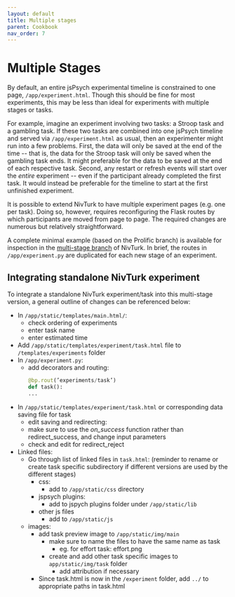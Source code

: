 ```yaml
---
layout: default
title: Multiple stages
parent: Cookbook
nav_order: 7
---
```


# Multiple Stages

By default, an entire jsPsych experimental timeline is constrained to one page, `/app/experiment.html`. Though this should be fine for most experiments, this may be less than ideal for experiments with multiple stages or tasks.

For example, imagine an experiment involving two tasks: a Stroop task and a gambling task. If these two tasks are combined into one jsPsych timeline and served via `/app/experiment.html` as usual, then an experimenter might run into a few problems. First, the data will only be saved at the end of the time -- that is, the data for the Stroop task will only be saved when the gambling task ends. It might preferable for the data to be saved at the end of each respective task. Second, any restart or refresh events will start over the *entire* experiment -- even if the participant already completed the first task. It would instead be preferable for the timeline to start at the first unfinished experiment.

It is possible to extend NivTurk to have multiple experiment pages (e.g. one per task). Doing so, however, requires reconfiguring the Flask routes by which participants are moved from page to page. The required changes are numerous but relatively straightforward.

A complete minimal example (based on the Prolific branch) is available for inspection in the [multi-stage branch](https://github.com/nivlab/nivturk/tree/multi-stage) of NivTurk. In brief, the routes in `/app/experiment.py` are duplicated for each new stage of an experiment.

## Integrating standalone NivTurk experiment
To integrate a standalone NivTurk experiment/task into this multi-stage version, a general outline of changes can be referenced below:
- In `/app/static/templates/main.html/`:
  - check ordering of experiments
  - enter task name
  - enter estimated time
- Add `/app/static/templates/experiment/task.html` file to `/templates/experiments` folder
- In `/app/experiment.py`:
  - add decorators and routing:
    ```python
    @bp.rout(’experiments/task’)
    def task():
    ...
    ```
- In `/app/static/templates/experiment/task.html` or corresponding data saving file for task
  - edit saving and redirecting:
  - make sure to use the _on_success_ function rather than redirect_success, and change input parameters
  - check and edit for redirect_reject
- Linked files:
  - Go through list of linked files in `task.html`:
    (reminder to rename or create task specific subdirectory if different versions are used by the different stages)
    - css:
      - add to `/app/static/css` directory
    - jspsych plugins:
      - add to jspych plugins folder under `/app/static/lib`
    - other js files
      - add to `/app/static/js`
  - images:
    - add task preview image to `/app/static/img/main`
      - make sure to name the files to have the same name as task
        - eg. for effort task: effort.png
      - create and add other task specific images to `app/static/img/task` folder
        - add attribution if necessary
    - Since task.html is now in the `/experiment` folder, add ```../``` to appropriate paths in task.html
